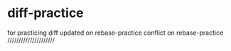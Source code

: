 # diff-practice
for practicing diff
updated on rebase-practice
conflict on rebase-practice
/////////////////////

